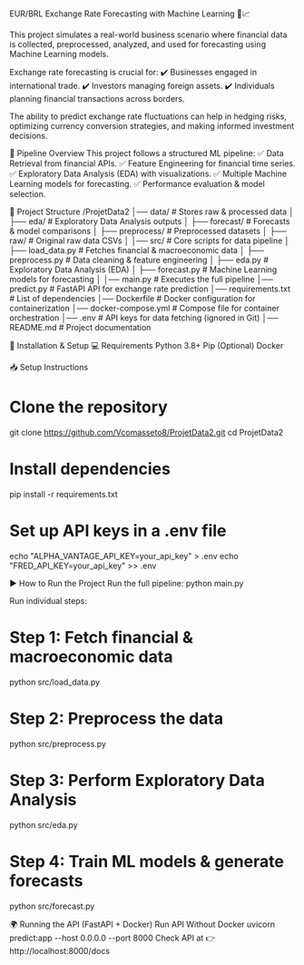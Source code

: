 EUR/BRL Exchange Rate Forecasting with Machine Learning 🏦📈

This project simulates a real-world business scenario where financial data is collected, preprocessed, analyzed, and used for forecasting using Machine Learning models.

Exchange rate forecasting is crucial for:
✔️ Businesses engaged in international trade.
✔️ Investors managing foreign assets.
✔️ Individuals planning financial transactions across borders.

The ability to predict exchange rate fluctuations can help in hedging risks, optimizing currency conversion strategies, and making informed investment decisions.

📌 Pipeline Overview
This project follows a structured ML pipeline:
✅ Data Retrieval from financial APIs.
✅ Feature Engineering for financial time series.
✅ Exploratory Data Analysis (EDA) with visualizations.
✅ Multiple Machine Learning models for forecasting.
✅ Performance evaluation & model selection.

📂 Project Structure
/ProjetData2
│── data/                      # Stores raw & processed data
│   ├── eda/                   # Exploratory Data Analysis outputs
│   ├── forecast/              # Forecasts & model comparisons
│   ├── preprocess/            # Preprocessed datasets
│   ├── raw/                   # Original raw data CSVs
│
│── src/                       # Core scripts for data pipeline
│   ├── load_data.py           # Fetches financial & macroeconomic data
│   ├── preprocess.py          # Data cleaning & feature engineering
│   ├── eda.py                 # Exploratory Data Analysis (EDA)
│   ├── forecast.py            # Machine Learning models for forecasting
│
│── main.py                    # Executes the full pipeline
│── predict.py                  # FastAPI API for exchange rate prediction
│── requirements.txt            # List of dependencies
│── Dockerfile                  # Docker configuration for containerization
│── docker-compose.yml          # Compose file for container orchestration
│── .env                        # API keys for data fetching (ignored in Git)
│── README.md                   # Project documentation


🔧 Installation & Setup
💻 Requirements
Python 3.8+
Pip
(Optional) Docker

📥 Setup Instructions
# Clone the repository
git clone https://github.com/Vcomasseto8/ProjetData2.git
cd ProjetData2
# Install dependencies
pip install -r requirements.txt
# Set up API keys in a .env file
echo "ALPHA_VANTAGE_API_KEY=your_api_key" > .env
echo "FRED_API_KEY=your_api_key" >> .env

▶ How to Run the Project
Run the full pipeline:
python main.py

Run individual steps:
# Step 1: Fetch financial & macroeconomic data
python src/load_data.py
# Step 2: Preprocess the data
python src/preprocess.py
# Step 3: Perform Exploratory Data Analysis
python src/eda.py
# Step 4: Train ML models & generate forecasts
python src/forecast.py

🌍 Running the API (FastAPI + Docker)
Run API Without Docker
uvicorn predict:app --host 0.0.0.0 --port 8000
Check API at 👉 http://localhost:8000/docs
